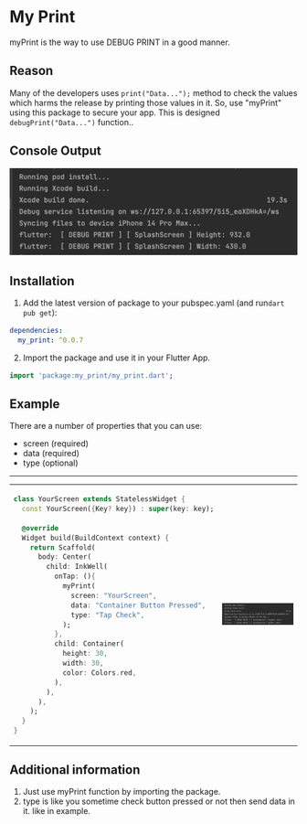 # My Print
myPrint is the way to use DEBUG PRINT in a good manner.

## Reason
Many of the developers uses ```print("Data...");``` method to check the values which harms the release by printing those values in it. So, use "myPrint" using this package to secure your app.
This is designed ```debugPrint("Data...")``` function..

## Console Output
<img  src="https://raw.githubusercontent.com/FluXpert/flutter_trials_project/master/assets/Screenshot%202023-02-12%20at%209.33.01%20PM.png"  alt="MY PRINT">


## Installation

1. Add the latest version of package to your pubspec.yaml (and run`dart pub get`):
```yaml
dependencies:
  my_print: ^0.0.7
```
2. Import the package and use it in your Flutter App.
```dart
import 'package:my_print/my_print.dart';
```


## Example
There are a number of properties that you can use:

-  screen (required)
-  data (required)
-  type (optional)


<hr>

<table>
<tr>
<td>

```dart
class YourScreen extends StatelessWidget {
  const YourScreen({Key? key}) : super(key: key);

  @override
  Widget build(BuildContext context) {
    return Scaffold(
      body: Center(
        child: InkWell(
          onTap: (){
            myPrint(
              screen: "YourScreen",
              data: "Container Button Pressed",
              type: "Tap Check",
            );
          },
          child: Container(
            height: 30,
            width: 30,
            color: Colors.red,
          ),
        ),
      ),
    );
  }
}
```

</td>
<td>
<img  src="https://raw.githubusercontent.com/FluXpert/flutter_trials_project/master/assets/Screenshot%202023-02-12%20at%209.33.01%20PM.png"  alt="MY PRINT">
</td>
</tr>
</table>

## Additional information

1. Just use myPrint function by importing the package.
2. type is like you sometime check button pressed or not then send data in it. like in example.
